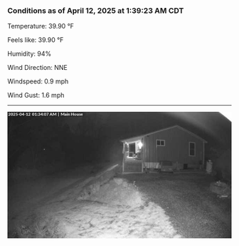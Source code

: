 ### Conditions as of April 12, 2025 at 1:39:23 AM CDT 

Temperature: 39.90 &deg;F

Feels like: 39.90 &deg;F

Humidity: 94%

Wind Direction: NNE

Windspeed: 0.9 mph

Wind Gust: 1.6 mph

---

<img src="./images/latest.jpeg"/>

